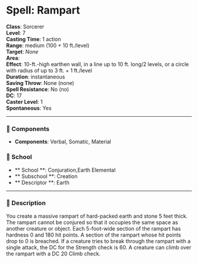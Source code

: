 
# Spell: Rampart
**Class**: Sorcerer  
**Level**: 7  
**Casting Time**: 1 action  
**Range**: medium (100 + 10 ft./level)  
**Target**: _None_  
**Area**:   
**Effect**: 10-ft.-high earthen wall, in a line up to 10 ft. long/2 levels, or a circle with radius of up to 3 ft. + 1 ft./level  
**Duration**: instantaneous  
**Saving Throw**: None (none)  
**Spell Resistance**: No (no)  
**DC**: 17  
**Caster Level**: 1  
**Spontaneous**: Yes

---

### 🔮 Components
- **Components**: Verbal, Somatic, Material

### 🏫 School
- ** School **: Conjuration,Earth Elemental
- ** Subschool **: Creation
- ** Descriptor **: Earth
---

### 📜 Description
You create a massive rampart of hard-packed earth and stone 5 feet thick. The rampart cannot be conjured so that it occupies the same space as another creature or object. Each 5-foot-wide section of the rampart has hardness 0 and 180 hit points. A section of the rampart whose hit points drop to 0 is breached. If a creature tries to break through the rampart with a single attack, the DC for the Strength check is 60. A creature can climb over the rampart with a DC 20 Climb check.
